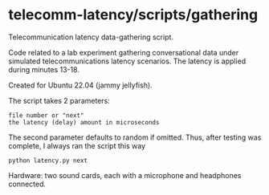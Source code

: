 # telecomm-latency/scripts/gathering
Telecommunication latency data-gathering script.

Code related to a lab experiment gathering conversational data under simulated telecommunications latency scenarios. The latency is applied during minutes 13-18.


Created for Ubuntu 22.04 (jammy jellyfish).

The script takes 2 parameters:

    file number or "next"
    the latency (delay) amount in microseconds

The second parameter defaults to random if omitted. Thus, after testing was complete, I always ran the script this way

    python latency.py next

Hardware: two sound cards, each with a microphone and headphones connected. 
